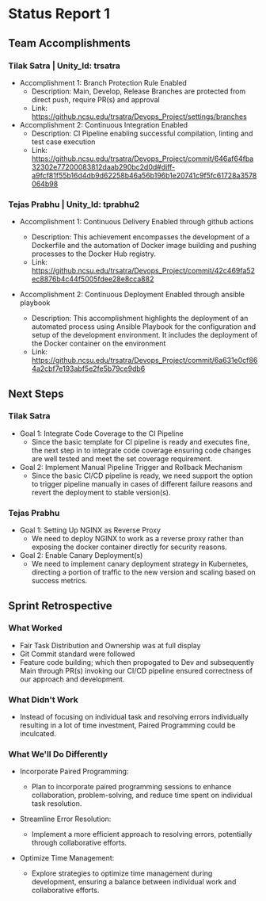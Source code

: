 # Status Report 1

## Team Accomplishments

### Tilak Satra | Unity_Id: trsatra

- Accomplishment 1: Branch Protection Rule Enabled
  - Description: Main, Develop, Release Branches are protected from direct push, require PR(s) and approval
  - Link: https://github.ncsu.edu/trsatra/Devops_Project/settings/branches
- Accomplishment 2: Continuous Integration Enabled
  - Description: CI Pipeline enabling successful compilation, linting and test case execution
  - Link: https://github.ncsu.edu/trsatra/Devops_Project/commit/646af64fba32302e77200083812daab290bc2d0d#diff-a9fcf81f55b16d4db9d62258b46a56b196b1e20741c9f5fc61728a3578064b98

### Tejas Prabhu | Unity_Id: tprabhu2

- Accomplishment 1: Continuous Delivery Enabled through github actions

  - Description: This achievement encompasses the development of a Dockerfile and the automation of Docker image building and pushing processes to the Docker Hub registry.
  - Link: https://github.ncsu.edu/trsatra/Devops_Project/commit/42c469fa52ec8876b4c44f5005fdee28e8cca882

- Accomplishment 2: Continuous Deployment Enabled through ansible playbook
  - Description: This accomplishment highlights the deployment of an automated process using Ansible Playbook for the configuration and setup of the development environment. It includes the deployment of the Docker container on the environment
  - Link: https://github.ncsu.edu/trsatra/Devops_Project/commit/6a631e0cf864a2cbf7e193abf5e2fe5b79ce9db6

## Next Steps

### Tilak Satra

- Goal 1: Integrate Code Coverage to the CI Pipeline
  - Since the basic template for CI pipeline is ready and executes fine, the next step in to integrate code coverage ensuring code changes are well tested and meet the set coverage requirement.
- Goal 2: Implement Manual Pipeline Trigger and Rollback Mechanism
  - Since the basic CI/CD pipeline is ready, we need support the option to trigger pipeline manually in cases of different failure reasons and revert the deployment to stable version(s).

### Tejas Prabhu

- Goal 1: Setting Up NGINX as Reverse Proxy
  - We need to deploy NGINX to work as a reverse proxy rather than exposing the docker container directly for security reasons.
- Goal 2: Enable Canary Deployment(s)
  - We need to implement canary deployment strategy in Kubernetes, directing a portion of traffic to the new version and scaling based on success metrics.

## Sprint Retrospective

### What Worked

- Fair Task Distribution and Ownership was at full display
- Git Commit standard were followed
- Feature code building; which then propogated to Dev and subsequently Main through PR(s) invoking our CI/CD pipeline ensured correctness of our approach and development.

### What Didn't Work

- Instead of focusing on individual task and resolving errors individually resulting in a lot of time investment, Paired Programming could be inculcated.

### What We'll Do Differently

- Incorporate Paired Programming:

  - Plan to incorporate paired programming sessions to enhance collaboration, problem-solving, and reduce time spent on individual task resolution.

- Streamline Error Resolution:

  - Implement a more efficient approach to resolving errors, potentially through collaborative efforts.

- Optimize Time Management:
  - Explore strategies to optimize time management during development, ensuring a balance between individual work and collaborative efforts.
